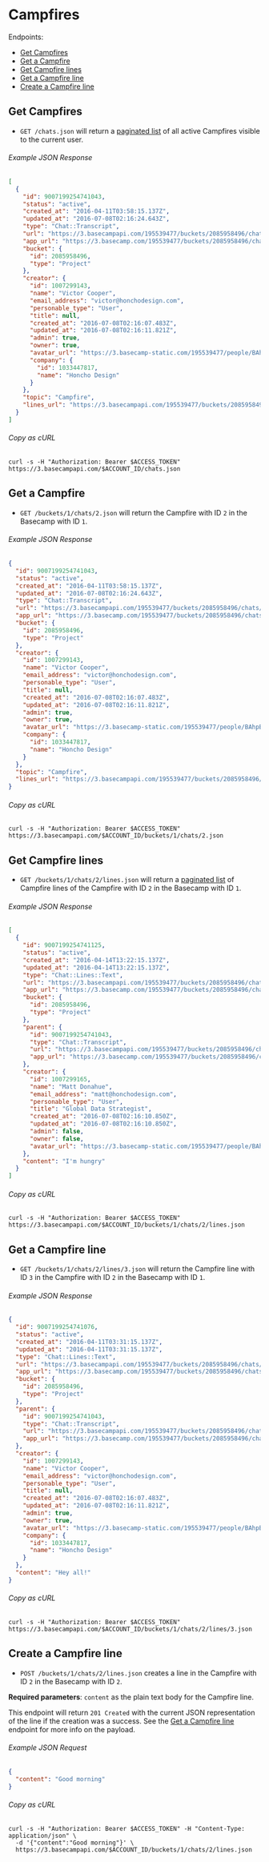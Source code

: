 Campfires
=========

Endpoints:

- [Get Campfires](#get-campfires)
- [Get a Campfire](#get-a-campfire)
- [Get Campfire lines](#get-campfire-lines)
- [Get a Campfire line](#get-a-campfire-line)
- [Create a Campfire line](#create-a-campfire-line)

Get Campfires
-------------

* `GET /chats.json` will return a [paginated list][pagination] of all active Campfires visible to the current user.

###### Example JSON Response
<!-- START GET /chats.json -->
```json
[
  {
    "id": 9007199254741043,
    "status": "active",
    "created_at": "2016-04-11T03:58:15.137Z",
    "updated_at": "2016-07-08T02:16:24.643Z",
    "type": "Chat::Transcript",
    "url": "https://3.basecampapi.com/195539477/buckets/2085958496/chats/9007199254741043.json",
    "app_url": "https://3.basecamp.com/195539477/buckets/2085958496/chats/9007199254741043",
    "bucket": {
      "id": 2085958496,
      "type": "Project"
    },
    "creator": {
      "id": 1007299143,
      "name": "Victor Cooper",
      "email_address": "victor@honchodesign.com",
      "personable_type": "User",
      "title": null,
      "created_at": "2016-07-08T02:16:07.483Z",
      "updated_at": "2016-07-08T02:16:11.821Z",
      "admin": true,
      "owner": true,
      "avatar_url": "https://3.basecamp-static.com/195539477/people/BAhpBEcqCjw=--c632b967cec296b87363a697a67a87f9cc1e5b45/avatar-64-x4",
      "company": {
        "id": 1033447817,
        "name": "Honcho Design"
      }
    },
    "topic": "Campfire",
    "lines_url": "https://3.basecampapi.com/195539477/buckets/2085958496/chats/9007199254741043/lines.json"
  }
]
```
<!-- END GET /chats.json -->
###### Copy as cURL

``` shell
curl -s -H "Authorization: Bearer $ACCESS_TOKEN" https://3.basecampapi.com/$ACCOUNT_ID/chats.json
```

Get a Campfire
--------------

* `GET /buckets/1/chats/2.json` will return the Campfire with ID `2` in the Basecamp with ID `1`.

###### Example JSON Response
<!-- START GET /buckets/1/chats/2.json -->
```json
{
  "id": 9007199254741043,
  "status": "active",
  "created_at": "2016-04-11T03:58:15.137Z",
  "updated_at": "2016-07-08T02:16:24.643Z",
  "type": "Chat::Transcript",
  "url": "https://3.basecampapi.com/195539477/buckets/2085958496/chats/9007199254741043.json",
  "app_url": "https://3.basecamp.com/195539477/buckets/2085958496/chats/9007199254741043",
  "bucket": {
    "id": 2085958496,
    "type": "Project"
  },
  "creator": {
    "id": 1007299143,
    "name": "Victor Cooper",
    "email_address": "victor@honchodesign.com",
    "personable_type": "User",
    "title": null,
    "created_at": "2016-07-08T02:16:07.483Z",
    "updated_at": "2016-07-08T02:16:11.821Z",
    "admin": true,
    "owner": true,
    "avatar_url": "https://3.basecamp-static.com/195539477/people/BAhpBEcqCjw=--c632b967cec296b87363a697a67a87f9cc1e5b45/avatar-64-x4",
    "company": {
      "id": 1033447817,
      "name": "Honcho Design"
    }
  },
  "topic": "Campfire",
  "lines_url": "https://3.basecampapi.com/195539477/buckets/2085958496/chats/9007199254741043/lines.json"
}
```
<!-- END GET /buckets/1/chats/2.json -->
###### Copy as cURL

``` shell
curl -s -H "Authorization: Bearer $ACCESS_TOKEN" https://3.basecampapi.com/$ACCOUNT_ID/buckets/1/chats/2.json
```

Get Campfire lines
------------------

* `GET /buckets/1/chats/2/lines.json` will return a [paginated list][pagination] of Campfire lines of the Campfire with ID `2` in the Basecamp with ID `1`.

###### Example JSON Response
<!-- START GET /buckets/1/chats/2/lines.json -->
```json
[
  {
    "id": 9007199254741125,
    "status": "active",
    "created_at": "2016-04-14T13:22:15.137Z",
    "updated_at": "2016-04-14T13:22:15.137Z",
    "type": "Chat::Lines::Text",
    "url": "https://3.basecampapi.com/195539477/buckets/2085958496/chats/9007199254741043/lines/9007199254741125.json",
    "app_url": "https://3.basecamp.com/195539477/buckets/2085958496/chats/9007199254741043@9007199254741125",
    "bucket": {
      "id": 2085958496,
      "type": "Project"
    },
    "parent": {
      "id": 9007199254741043,
      "type": "Chat::Transcript",
      "url": "https://3.basecampapi.com/195539477/buckets/2085958496/chats/9007199254741043.json",
      "app_url": "https://3.basecamp.com/195539477/buckets/2085958496/chats/9007199254741043"
    },
    "creator": {
      "id": 1007299165,
      "name": "Matt Donahue",
      "email_address": "matt@honchodesign.com",
      "personable_type": "User",
      "title": "Global Data Strategist",
      "created_at": "2016-07-08T02:16:10.850Z",
      "updated_at": "2016-07-08T02:16:10.850Z",
      "admin": false,
      "owner": false,
      "avatar_url": "https://3.basecamp-static.com/195539477/people/BAhpBF0qCjw=--21513efb0cf6f64f7a0720b2c56ac6145ae6680c/avatar-64-x4"
    },
    "content": "I'm hungry"
  }
]
```
<!-- END GET /buckets/1/chats/2/lines.json -->
###### Copy as cURL

``` shell
curl -s -H "Authorization: Bearer $ACCESS_TOKEN" https://3.basecampapi.com/$ACCOUNT_ID/buckets/1/chats/2/lines.json
```

Get a Campfire line
-------------------

* `GET /buckets/1/chats/2/lines/3.json` will return the Campfire line with ID `3` in the Campfire with ID `2` in the Basecamp with ID `1`.

###### Example JSON Response
<!-- START GET /buckets/1/chats/2/lines/3.json -->
```json
{
  "id": 9007199254741076,
  "status": "active",
  "created_at": "2016-04-11T03:31:15.137Z",
  "updated_at": "2016-04-11T03:31:15.137Z",
  "type": "Chat::Lines::Text",
  "url": "https://3.basecampapi.com/195539477/buckets/2085958496/chats/9007199254741043/lines/9007199254741076.json",
  "app_url": "https://3.basecamp.com/195539477/buckets/2085958496/chats/9007199254741043@9007199254741076",
  "bucket": {
    "id": 2085958496,
    "type": "Project"
  },
  "parent": {
    "id": 9007199254741043,
    "type": "Chat::Transcript",
    "url": "https://3.basecampapi.com/195539477/buckets/2085958496/chats/9007199254741043.json",
    "app_url": "https://3.basecamp.com/195539477/buckets/2085958496/chats/9007199254741043"
  },
  "creator": {
    "id": 1007299143,
    "name": "Victor Cooper",
    "email_address": "victor@honchodesign.com",
    "personable_type": "User",
    "title": null,
    "created_at": "2016-07-08T02:16:07.483Z",
    "updated_at": "2016-07-08T02:16:11.821Z",
    "admin": true,
    "owner": true,
    "avatar_url": "https://3.basecamp-static.com/195539477/people/BAhpBEcqCjw=--c632b967cec296b87363a697a67a87f9cc1e5b45/avatar-64-x4",
    "company": {
      "id": 1033447817,
      "name": "Honcho Design"
    }
  },
  "content": "Hey all!"
}
```
<!-- END GET /buckets/1/chats/2/lines/3.json -->
###### Copy as cURL

``` shell
curl -s -H "Authorization: Bearer $ACCESS_TOKEN" https://3.basecampapi.com/$ACCOUNT_ID/buckets/1/chats/2/lines/3.json
```

Create a Campfire line
----------------------

* `POST /buckets/1/chats/2/lines.json` creates a line in the Campfire with ID `2` in the Basecamp with ID `2`.

**Required parameters**: `content` as the plain text body for the Campfire line.

This endpoint will return `201 Created` with the current JSON representation of the line if the creation was a success. See the [Get a Campfire line](#get-a-campfire-line) endpoint for more info on the payload.

###### Example JSON Request

``` json
{
  "content": "Good morning"
}
```

###### Copy as cURL

``` shell
curl -s -H "Authorization: Bearer $ACCESS_TOKEN" -H "Content-Type: application/json" \
  -d '{"content":"Good morning"}' \
  https://3.basecampapi.com/$ACCOUNT_ID/buckets/1/chats/2/lines.json
```

[pagination]: https://github.com/basecamp/bc3-api/blob/master/README.md#pagination
